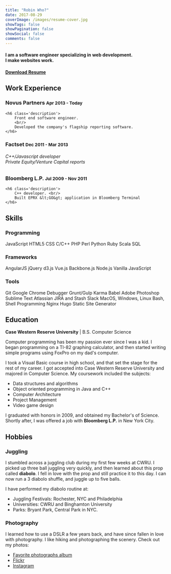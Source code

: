 ```yaml
---
title: "Robin Who?"
date: 2017-08-29
coverImage: /images/resume-cover.jpg
showTags: false
showPagination: false
showSocial: false
comments: false
---
```

<h4 class='text-center'>
    I am a software engineer specializing in web development.
    <br/>
    I make websites work.
</h4>

<h4 class='text-right'>
    <a href='https://drive.google.com/file/d/0Bx7jWqaALYRXeXdidFVEdnRpMzQ/view?usp=sharing'>Download Resume</a>
</h4>

## Work Experience

<div class='display-card experience-card'>
    <h3 class='company'>Novus Partners <small class='dates'>Apr 2013 - Today</small></h3>

    <h6 class='description'>
        Front end software engineer.
        <br/>
        Developed the company's flagship reporting software.
    </h6>
</div>

<div class='display-card experience-card'>
    <h3 class='company'>Factset <small class='dates'>Dec 2011 - Mar 2013</small></h3>
    <h6 class='description'>
        C++/Javascript developer<br/>
        Private Equity/Venture Capital reports
    </h6>
</div>

<div class='display-card experience-card'>
    <h3 class='company'>Bloomberg L.P. <small class='dates'>Jul 2009 - Nov 2011</small></h3>

    <h6 class='description'>
        C++ developer. <br/>
        Built EPRX &lt;GO&gt; application in Bloomberg Terminal
    </h6>
</div>
<div class='clearfix'></div>

## Skills

<div class='display-card skills'>
    <h3 class='skill-category'>Programming</h3>
    <span class='tooltip--top' data-tooltip='My primary programming language.'>JavaScript</span>
    <span>HTML5</span>
    <span>CSS</span>
    <span>C/C++</span>
    <span>PHP</span>
    <span>Perl</span>
    <span>Python</span>
    <span>Ruby</span>
    <span>Scala</span>
    <span>SQL</span>
</div>

<div class='display-card skills'>
    <h3 class='skill-category'>Frameworks</h3>
    <span class='tooltip--top' data-tooltip="Learned at Novus Partners.">AngularJS</span>
    <span>jQuery</span>
    <span>d3.js</span>
    <span>Vue.js</span>
    <span>Backbone.js</span>
    <span>Node.js</span>
    <span>Vanilla JavaScript</span>
</div>

<div class='display-card skills'>
    <h3 class='skill-category'>Tools</h3>
    <span>Git</span>
    <span>Google Chrome Debugger</span>
    <span>Grunt/Gulp</span>
    <span class='tooltip--top' data-tooltip="I am a believer in Test Driven Development">Karma</span>
    <span class='tooltip--top' data-tooltip="Learning ES6 now.">Babel</span>
    <span>Adobe Photoshop</span>
    <span>Sublime Text</span>
    <span>Atlassian JIRA and Stash</span>
    <span>Slack</span>
    <span>MacOS, Windows, Linux</span>
    <span>Bash, Shell Programming</span>
    <span>Nginx</span>
    <span class='tooltip--top' data-tooltip="Tool I used to built this website">Hugo Static Site Generator</span>
</div>


## Education

**Case Western Reserve University**
| B.S. Computer Science

Computer programming has been my passion ever since I was a kid. I began programming on a TI-82 graphing calculator, and then started writing simple programs using FoxPro on my dad's computer.

I took a Visual Basic course in high school, and that set the stage for the rest of my career.  I got accepted into Case Western Reserve University and majored in Computer Science. My coursework included the subjects:

* Data structures and algorithms
* Object oriented programming in Java and C++
* Computer Architecture
* Project Management
* Video game design

I graduated with honors in 2009, and obtained my Bachelor's of Science. Shortly after, I was offered a job with **Bloomberg L.P.** in New York City.

## Hobbies

### Juggling

I stumbled across a juggling club during my first few weeks at CWRU.  I picked up three ball juggling very quickly, and then learned about this prop called **diabolo**.  I fell in love with the prop and still practice it to this day.  I can now run a 3 diabolo shuffle, and juggle up to five balls.

I have performed my diabolo routine at:

* Juggling Festivals: Rochester, NYC and Philadelphia
* Universities: CWRU and Binghamton University
* Parks: Bryant Park, Central Park in NYC.

### Photography

I learned how to use a DSLR a few years back, and have since fallen in love with photography.  I like hiking and photographing the scenery.  Check out my photos:

* [Favorite photographs album](/photo-faves/)
* [Flickr](https://www.flickr.com/photos/robinfhu)
* [Instagram](https://www.instagram.com/robinfhu/)
